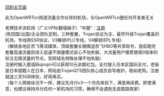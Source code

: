 [回到主页面](https://github.com/boduoyejieyi666/whonolikeboduoyejieyi/blob/main/README.md)           

此为OpenWRTcn频道流量合作伙伴的机场，与OpenWRTcn圈任何开发者无关       

老牌技术流机场（广义VPN/翻墙梯子）“羊圈”：[注册](https://www.mielink.cc/register?aff=qinqin)              
(有回国/出国/企业团队定制，三种套餐，Trojan协议为主，最早升级Trojan覆盖的机场，专线用SSR协议，V3解锁IPLC专线，V4解锁IEPL专线)      
（解锁各地区奈飞等流媒体，顶级套餐长期赠送奈飞HBO等共享账号，提前跑完套餐高速流量则进入低速不限量模式安心不怕失联，大流量用户推荐使用0倍率的标注无限流量的节点。官网域名特殊处理不怕失联)          
注册时输入邀请码qinqin可以获得10元余额红包。支付接入日本区国际支付，老板是日本国籍人在日本，网站由TrojanQT5团队核心成员自写维护。稳如老狗。注册就送三天5GB体验，好用再买。          
（每个人网络状况不一样，建议先月付v3一个月先体验下，满意再续费。即使满意，也建议保持月付任何一家机场的习惯，确保不会遇到无良跑路商家）           
